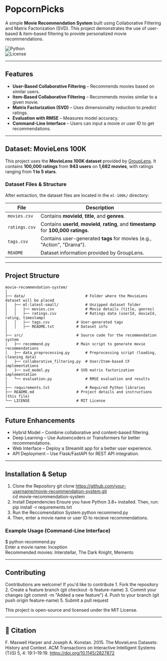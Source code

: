 # PopcornPicks  

A simple **Movie Recommendation System** built using Collaborative Filtering and Matrix Factorization (SVD). This project demonstrates the use of user-based & item-based filtering to provide personalized movie recommendations.  

![Python](https://img.shields.io/badge/Python-3.8+-blue)  
![License](https://img.shields.io/badge/License-MIT-green)  

---

## Features  
- **User-Based Collaborative Filtering** – Recommends movies based on similar users.  
- **Item-Based Collaborative Filtering** – Recommends movies similar to a given movie.  
- **Matrix Factorization (SVD)** – Uses dimensionality reduction to predict ratings.  
- **Evaluation with RMSE** – Measures model accuracy.  
- **Command-Line Interface** – Users can input a movie or user ID to get recommendations.  

---

## Dataset: MovieLens 100K  
This project uses the **MovieLens 100K dataset** provided by [GroupLens](https://grouplens.org/datasets/movielens/100k/). It contains **100,000 ratings** from **943 users** on **1,682 movies**, with ratings ranging from **1 to 5 stars**.  

### Dataset Files & Structure  
After extraction, the dataset files are located in the `ml-100k/` directory:  

| File           | Description |
|---------------|------------|
| `movies.csv`  | Contains **movieId**, **title**, and **genres**. |
| `ratings.csv` | Contains **userId**, **movieId**, **rating**, and **timestamp** for **100,000 ratings**. |
| `tags.csv`    | Contains user-generated **tags** for movies (e.g., "Action", "Drama"). |
| `README`      | Dataset information provided by GroupLens. |

---

## Project Structure  
```plaintext
movie-recommendation-system/
│
├── data/                           # Folder where the MovieLens dataset will be placed
│   ├── ml-latest-small/            # Unzipped dataset folder
│   │   ├── movies.csv              # Movie details (title, genres)
│   │   ├── ratings.csv             # Ratings data (userId, movieId, rating, timestamp)
│   │   ├── tags.csv       	    # User-generated tags
│   │   ├── README.txt     	    # Dataset info         
│
├── src/                   	    # Source code for the recommendation system
│   ├── recommend.py       	    # Main script to generate movie recommendations
│   ├── data_preprocessing.py 	    # Preprocessing script (loading, cleaning data)
│   ├── collaborative_filtering.py  # User/Item-based CF implementations
│   ├── svd_model.py       	    # SVD matrix factorization implementation
│   └── evaluation.py               # RMSE evaluation and results
│
├── requirements.txt                # Required Python libraries
├── README.md              	    # Project details and instructions (this file)
└── LICENSE                	    # MIT License
```

---

## Future Enhancements
- Hybrid Model – Combine collaborative and content-based filtering.
- Deep Learning – Use Autoencoders or Transformers for better recommendations.
- Web Interface – Deploy a Streamlit app for a better user experience.
- API Deployment – Use Flask/FastAPI for REST API integration.

___

## Installation & Setup
1. Clone the Repository
  git clone https://github.com/your-username/movie-recommendation-system.git  
  cd movie-recommendation-system
2. Install Dependencies
  Ensure you have Python 3.8+ installed. Then, run:
  pip install -r requirements.txt
3. Run the Reccomendation System
  python recommend.py
4. Then, enter a movie name or user ID to recieve recommendations.

### Example Usage (Command-Line Interface)
$ python recommend.py  
Enter a movie name: Inception  
Recommended movies: Interstellar, The Dark Knight, Memento  

---

## Contributing
Contributions are welcome! If you'd like to contribute
	1.	Fork the repository
	2.	Create a feature branch (git checkout -b feature-name)
	3.	Commit your changes (git commit -m "Added a new feature")
	4.	Push to your branch (git push origin feature-name)
	5.	Submit a pull request

This project is open-source and licensed under the MIT License.

---

## 📖 Citation  

F. Maxwell Harper and Joseph A. Konstan. 2015. The MovieLens Datasets: History and Context. ACM Transactions on Interactive Intelligent Systems (TiiS) 5, 4: 19:1–19:19. <https://doi.org/10.1145/2827872>
